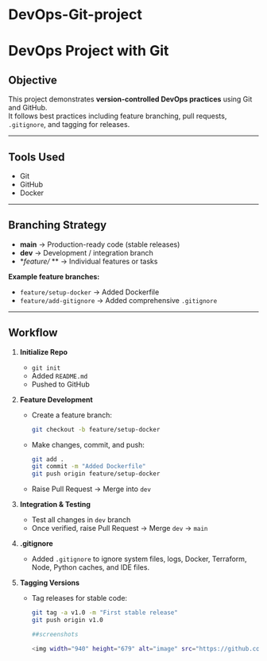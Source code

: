 # DevOps-Git-project
# DevOps Project with Git

## Objective
This project demonstrates **version-controlled DevOps practices** using Git and GitHub.  
It follows best practices including feature branching, pull requests, `.gitignore`, and tagging for releases.

---

## Tools Used
- Git
- GitHub
- Docker

---

## Branching Strategy
- **main** → Production-ready code (stable releases)  
- **dev** → Development / integration branch  
- **feature/* ** → Individual features or tasks  

**Example feature branches:**  
- `feature/setup-docker` → Added Dockerfile  
- `feature/add-gitignore` → Added comprehensive `.gitignore`  

---

## Workflow
1. **Initialize Repo**  
   - `git init`  
   - Added `README.md`  
   - Pushed to GitHub

2. **Feature Development**  
   - Create a feature branch:  
     ```bash
     git checkout -b feature/setup-docker
     ```
   - Make changes, commit, and push:  
     ```bash
     git add .
     git commit -m "Added Dockerfile"
     git push origin feature/setup-docker
     ```
   - Raise Pull Request → Merge into `dev`  

3. **Integration & Testing**  
   - Test all changes in `dev` branch  
   - Once verified, raise Pull Request → Merge `dev` → `main`  

4. **.gitignore**  
   - Added `.gitignore` to ignore system files, logs, Docker, Terraform, Node, Python caches, and IDE files.

5. **Tagging Versions**  
   - Tag releases for stable code:  
     ```bash
     git tag -a v1.0 -m "First stable release"
     git push origin v1.0

     ##screenshots

     <img width="940" height="679" alt="image" src="https://github.com/user-attachments/assets/b3482f4f-e429-4760-bad6-79a6ecea0383" />

